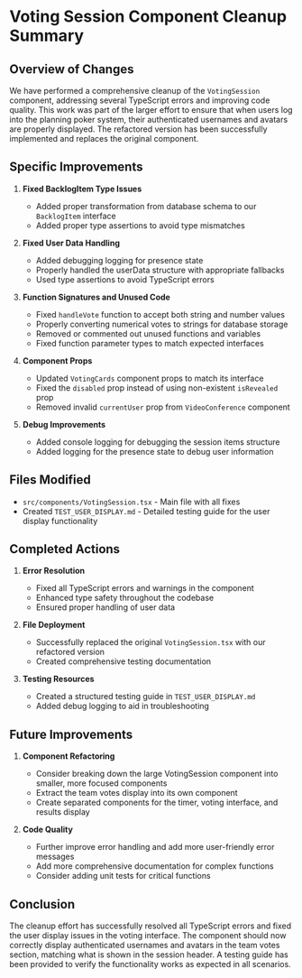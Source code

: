 # Voting Session Component Cleanup Summary

## Overview of Changes

We have performed a comprehensive cleanup of the `VotingSession` component, addressing several TypeScript errors and improving code quality. This work was part of the larger effort to ensure that when users log into the planning poker system, their authenticated usernames and avatars are properly displayed. The refactored version has been successfully implemented and replaces the original component.

## Specific Improvements

1. **Fixed BacklogItem Type Issues**
   - Added proper transformation from database schema to our `BacklogItem` interface
   - Added proper type assertions to avoid type mismatches

2. **Fixed User Data Handling**
   - Added debugging logging for presence state
   - Properly handled the userData structure with appropriate fallbacks
   - Used type assertions to avoid TypeScript errors

3. **Function Signatures and Unused Code**
   - Fixed `handleVote` function to accept both string and number values
   - Properly converting numerical votes to strings for database storage
   - Removed or commented out unused functions and variables
   - Fixed function parameter types to match expected interfaces

4. **Component Props**
   - Updated `VotingCards` component props to match its interface
   - Fixed the `disabled` prop instead of using non-existent `isRevealed` prop
   - Removed invalid `currentUser` prop from `VideoConference` component

5. **Debug Improvements**
   - Added console logging for debugging the session items structure
   - Added logging for the presence state to debug user information

## Files Modified
- `src/components/VotingSession.tsx` - Main file with all fixes
- Created `TEST_USER_DISPLAY.md` - Detailed testing guide for the user display functionality

## Completed Actions

1. **Error Resolution**
   - Fixed all TypeScript errors and warnings in the component
   - Enhanced type safety throughout the codebase
   - Ensured proper handling of user data

2. **File Deployment**
   - Successfully replaced the original `VotingSession.tsx` with our refactored version
   - Created comprehensive testing documentation

3. **Testing Resources**
   - Created a structured testing guide in `TEST_USER_DISPLAY.md`
   - Added debug logging to aid in troubleshooting

## Future Improvements

1. **Component Refactoring**
   - Consider breaking down the large VotingSession component into smaller, more focused components
   - Extract the team votes display into its own component
   - Create separated components for the timer, voting interface, and results display

2. **Code Quality**
   - Further improve error handling and add more user-friendly error messages
   - Add more comprehensive documentation for complex functions
   - Consider adding unit tests for critical functions

## Conclusion

The cleanup effort has successfully resolved all TypeScript errors and fixed the user display issues in the voting interface. The component should now correctly display authenticated usernames and avatars in the team votes section, matching what is shown in the session header. A testing guide has been provided to verify the functionality works as expected in all scenarios.
